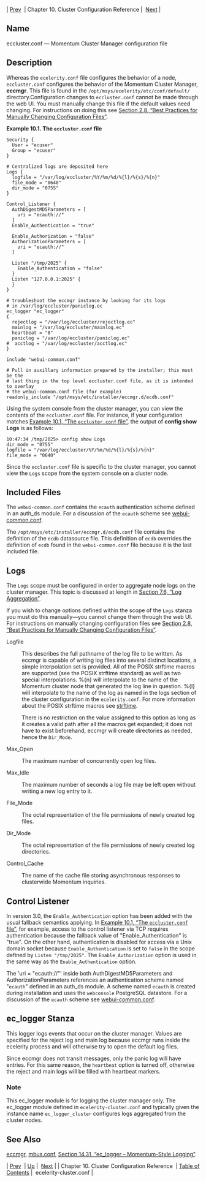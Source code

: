 | [Prev](cluster.ref)  | Chapter 10. Cluster Configuration Reference |  [Next](ecelerity-cluster.conf.php) |

<a name="eccluster.conf3"></a>
## Name

eccluster.conf — Momentum Cluster Manager configuration file

<a name="idp12476992"></a>
## Description

Whereas the `ecelerity.conf` file configures the behavior of a node, `eccluster.conf` configures the behavior of the Momentum Cluster Manager, **eccmgr**. This file is found in the `/opt/msys/ecelerity/etc/conf/default/` directory.Configuration changes to `eccluster.conf` cannot be made through the web UI. You must manually change this file if the default values need changing. For instructions on doing this see [Section 2.8, “Best Practices for Manually Changing Configuration Files”](conf.manual.changes "2.8. Best Practices for Manually Changing Configuration Files").

<a name="eccluster.conf3.example"></a>

**Example 10.1. The `eccluster.conf` file**

```
Security {
  User = "ecuser"
  Group = "ecuser"
}

# Centralized logs are deposited here
Logs {
  logfile = "/var/log/eccluster/%Y/%m/%d/%{l}/%{s}/%{n}"
  file_mode = "0640"
  dir_mode = "0755"
}

Control_Listener {
  AuthDigestMD5Parameters = [
    uri = "ecauth://"
  ]
  Enable_Authentication = "true"

  Enable_Authorization = "false"
  AuthorizationParameters = [
    uri = "ecauth://"
  ]

  Listen "/tmp/2025" {
    Enable_Authentication = "false"
  }
  Listen "127.0.0.1:2025" {
  }
}

# troubleshoot the eccmgr instance by looking for its logs
# in /var/log/eccluster/paniclog.ec
ec_logger "ec_logger"
{
  rejectlog = "/var/log/eccluster/rejectlog.ec"
  mainlog = "/var/log/eccluster/mainlog.ec"
  heartbeat = "0"
  paniclog = "/var/log/eccluster/paniclog.ec"
#  acctlog = "/var/log/eccluster/acctlog.ec"
}

include "webui-common.conf"

# Pull in auxillary information prepared by the installer; this must be the
# last thing in the top level eccluster.conf file, as it is intended to overlay
# the webui-common.conf file (for example)
readonly_include "/opt/msys/etc/installer/eccmgr.d/ecdb.conf"
```

Using the system console from the cluster manager, you can view the contents of the `eccluster.conf` file. For instance, if your configuration matches [Example 10.1, “The `eccluster.conf` file”](eccluster.conf3#eccluster.conf3.example "Example 10.1. The eccluster.conf file"), the output of **config show Logs**           is as follows:

```
10:47:34 /tmp/2025> config show Logs
dir_mode = "0755"
logfile = "/var/log/eccluster/%Y/%m/%d/%{l}/%{s}/%{n}"
file_mode = "0640"
```

Since the `eccluster.conf` file is specific to the cluster manager, you cannot view the `Logs` scope from the system console on a cluster node.

<a name="eccluster.conf3.included.files"></a>
## Included Files

The `webui-common.conf` contains the `ecauth` authentication scheme defined in an auth_ds module. For a discussion of the `ecauth` scheme see [webui-common.conf](webui-common.conf "webui-common.conf").

The `/opt/msys/etc/installer/eccmgr.d/ecdb.conf` file contains the definition of the `ecdb` datasource file. This definition of `ecdb` overrides the definition of `ecdb` found in the `webui-common.conf` file because it is the last included file.

<a name="eccluster.conf3.logs"></a>
## Logs

The `Logs` scope must be configured in order to aggregate node logs on the cluster manager. This topic is discussed at length in [Section 7.6, “Log Aggregation”](cluster.config.logging "7.6. Log Aggregation").

If you wish to change options defined within the scope of the `Logs` stanza you must do this manually—you cannot change them through the web UI. For instructions on manually changing configuration files see [Section 2.8, “Best Practices for Manually Changing Configuration Files”](conf.manual.changes "2.8. Best Practices for Manually Changing Configuration Files").

<dl class="variablelist">

<dt><a name="eccluster.conf3.logs.logfile"></a>Logfile</dt>

<dd>

This describes the full pathname of the log file to be written. As eccmgr is capable of writing log files into several distinct locations, a simple interpolation set is provided. All of the POSIX strftime macros are supported (see the POSIX strftime standard) as well as two special interpolations. %{n} will interpolate to the name of the Momentum cluster node that generated the log line in question. %{l} will interpolate to the name of the log as named in the logs section of the cluster configuration in the `ecelerity.conf`. For more information about the POSIX strftime macros see [strftime](http://www.opengroup.org/onlinepubs/009695399/functions/strftime.html).

There is no restriction on the value assigned to this option as long as it creates a valid path after all the macros get expanded; it does not have to exist beforehand, eccmgr will create directories as needed, hence the `Dir_Mode`.

</dd>

<dt><a name="eccluster.conf3.logs.max_open"></a>Max_Open</dt>

<dd>

The maximum number of concurrently open log files.

</dd>

<dt><a name="eccluster.conf3.logs.max_idle"></a>Max_Idle</dt>

<dd>

The maximum number of seconds a log file may be left open without writing a new log entry to it.

</dd>

<dt><a name="eccluster.conf3.logs.file_mode"></a>File_Mode</dt>

<dd>

The octal representation of the file permissions of newly created log files.

</dd>

<dt><a name="eccluster.conf3.logs.dir_mode"></a>Dir_Mode</dt>

<dd>

The octal representation of the file permissions of newly created log directories.

</dd>

<dt><a name="eccluster.conf3.logs.control_cache"></a>Control_Cache</dt>

<dd>

The name of the cache file storing asynchronous responses to clusterwide Momentum inquiries.

</dd>

</dl>

<a name="idp12519392"></a>
## Control Listener

In version 3.0, the `Enable_Authentication` option has been added with the usual fallback semantics applying. In [Example 10.1, “The `eccluster.conf` file”](eccluster.conf3#eccluster.conf3.example "Example 10.1. The eccluster.conf file"), for example, access to the control listener via TCP requires authentication because the fallback value of "Enable_Authentication" is "true". On the other hand, authentication is disabled for access via a Unix domain socket because `Enable_Authentication` is set to `false` in the scope defined by `Listen "/tmp/2025"`. The `Enable_Authorization` option is used in the same way as the `Enable_Authentication` option.

The 'uri = "ecauth://"' inside both AuthDigestMD5Parameters and AuthorizationParameters references an authentication scheme named "`ecauth`" defined in an auth_ds module. A scheme named `ecauth` is created during installation and uses the `webconsole` PostgreSQL datastore. For a discussion of the `ecauth` scheme see [webui-common.conf](webui-common.conf "webui-common.conf").

<a name="idp12527600"></a>
## ec_logger Stanza

This logger logs events that occur on the cluster manager. Values are specified for the reject log and main log because eccmgr runs inside the ecelerity process and will otherwise try to open the default log files.

Since eccmgr does not transit messages, only the panic log will have entries. For this same reason, the `heartbeat` option is turned off, otherwise the reject and main logs will be filled with heartbeat markers.

### Note

This ec_logger module is for logging the cluster manager only. The ec_logger module defined in `ecelerity-cluster.conf` and typically given the instance name `ec_logger_cluster` configures logs aggregated from the cluster nodes.

<a name="idp12532368"></a>
## See Also

[eccmgr](executable.eccmgr "eccmgr"), [mbus.conf](mbus.conf.php "mbus.conf"), [Section 14.31, “ec_logger – Momentum-Style Logging”](modules.ec_logger.php "14.31. ec_logger – Momentum-Style Logging").

| [Prev](cluster.ref)  | [Up](cluster.ref.php) |  [Next](ecelerity-cluster.conf.php) |
| Chapter 10. Cluster Configuration Reference  | [Table of Contents](index) |  ecelerity-cluster.conf |
